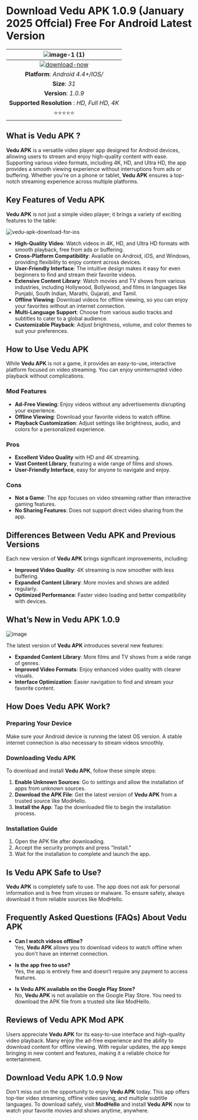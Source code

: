 # Download Vedu APK 1.0.9 (January 2025 Offcial) Free For Android Latest Version

|![image-1 (1)](https://github.com/user-attachments/assets/f5c92e45-e432-43d8-a4b0-6073c9ef96af)| 
|:-------------------------------------------------:|
[![download-now](https://github.com/user-attachments/assets/22657e67-9d2d-46af-a41a-5d365d2ddc1f)](https://modhello.com)  |
| **Platform**: *Android 4.4+/IOS/*                     
| **Size**: *31*                                                  
| **Version**: *1.0.9*    |
| **Supported Resolution** : *HD, Full HD, 4K* |
| ⭐️⭐️⭐️⭐️⭐️ |

## What is Vedu APK ?

**Vedu APK** is a versatile video player app designed for Android devices, allowing users to stream and enjoy high-quality content with ease. Supporting various video formats, including 4K, HD, and Ultra HD, the app provides a smooth viewing experience without interruptions from ads or buffering. Whether you're on a phone or tablet, **Vedu APK** ensures a top-notch streaming experience across multiple platforms.

## Key Features of Vedu APK

**Vedu APK** is not just a simple video player; it brings a variety of exciting features to the table:

![vedu-apk-download-for-ios](https://github.com/user-attachments/assets/deb3d584-cf9a-4a7d-a5ac-7a3ee66dce61)


- **High-Quality Video**: Watch videos in 4K, HD, and Ultra HD formats with smooth playback, free from ads or buffering.
- **Cross-Platform Compatibility**: Available on Android, iOS, and Windows, providing flexibility to enjoy content across devices.
- **User-Friendly Interface**: The intuitive design makes it easy for even beginners to find and stream their favorite videos.
- **Extensive Content Library**: Watch movies and TV shows from various industries, including Hollywood, Bollywood, and films in languages like Punjabi, South Indian, Marathi, Gujarati, and Tamil.
- **Offline Viewing**: Download videos for offline viewing, so you can enjoy your favorites without an internet connection.
- **Multi-Language Support**: Choose from various audio tracks and subtitles to cater to a global audience.
- **Customizable Playback**: Adjust brightness, volume, and color themes to suit your preferences.

## How to Use Vedu APK

While **Vedu APK** is not a game, it provides an easy-to-use, interactive platform focused on video streaming. You can enjoy uninterrupted video playback without complications.

### Mod Features
- **Ad-Free Viewing**: Enjoy videos without any advertisements disrupting your experience.
- **Offline Viewing**: Download your favorite videos to watch offline.
- **Playback Customization**: Adjust settings like brightness, audio, and colors for a personalized experience.

### Pros
- **Excellent Video Quality** with HD and 4K streaming.
- **Vast Content Library**, featuring a wide range of films and shows.
- **User-Friendly Interface**, easy for anyone to navigate and enjoy.

### Cons
- **Not a Game**: The app focuses on video streaming rather than interactive gaming features.
- **No Sharing Features**: Does not support direct video sharing from the app.

## Differences Between Vedu APK and Previous Versions

Each new version of **Vedu APK** brings significant improvements, including:

- **Improved Video Quality**: 4K streaming is now smoother with less buffering.
- **Expanded Content Library**: More movies and shows are added regularly.
- **Optimized Performance**: Faster video loading and better compatibility with devices.

## What’s New in Vedu APK 1.0.9

![image](https://github.com/user-attachments/assets/1db7231c-8a41-4ac3-920c-bcf8c1894ee7)


The latest version of **Vedu APK** introduces several new features:

- **Expanded Content Library**: More films and TV shows from a wide range of genres.
- **Improved Video Formats**: Enjoy enhanced video quality with clearer visuals.
- **Interface Optimization**: Easier navigation to find and stream your favorite content.

## How Does Vedu APK Work?

### Preparing Your Device
Make sure your Android device is running the latest OS version. A stable internet connection is also necessary to stream videos smoothly.

### Downloading Vedu APK
To download and install **Vedu APK**, follow these simple steps:

1. **Enable Unknown Sources**: Go to settings and allow the installation of apps from unknown sources.
2. **Download the APK File**: Get the latest version of **Vedu APK** from a trusted source like ModHello.
3. **Install the App**: Tap the downloaded file to begin the installation process.

### Installation Guide
1. Open the APK file after downloading.
2. Accept the security prompts and press "Install."
3. Wait for the installation to complete and launch the app.

## Is Vedu APK Safe to Use?

**Vedu APK** is completely safe to use. The app does not ask for personal information and is free from viruses or malware. To ensure safety, always download it from reliable sources like ModHello.

## Frequently Asked Questions (FAQs) About Vedu APK

- **Can I watch videos offline?**  
  Yes, **Vedu APK** allows you to download videos to watch offline when you don't have an internet connection.
  
- **Is the app free to use?**  
  Yes, the app is entirely free and doesn’t require any payment to access features.

- **Is Vedu APK available on the Google Play Store?**  
  No, **Vedu APK** is not available on the Google Play Store. You need to download the APK file from a trusted site like ModHello.

## Reviews of Vedu APK Mod APK

Users appreciate **Vedu APK** for its easy-to-use interface and high-quality video playback. Many enjoy the ad-free experience and the ability to download content for offline viewing. With regular updates, the app keeps bringing in new content and features, making it a reliable choice for entertainment.

## Download Vedu APK 1.0.9 Now

Don't miss out on the opportunity to enjoy **Vedu APK** today. This app offers top-tier video streaming, offline video saving, and multiple subtitle languages. To download safely, visit **ModHello** and install **Vedu APK** now to watch your favorite movies and shows anytime, anywhere.
